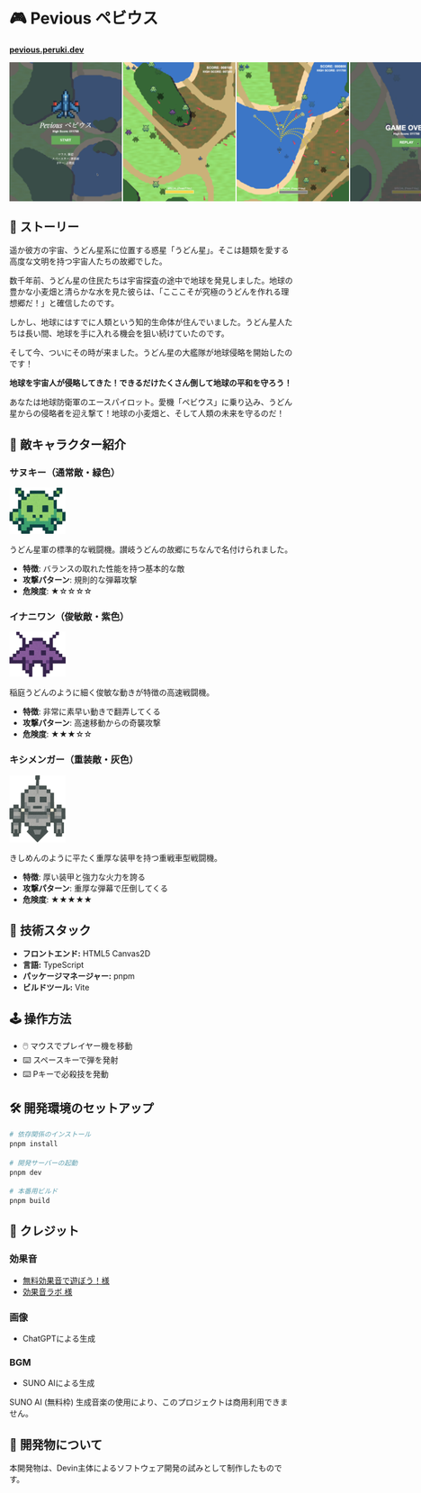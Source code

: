 # 🎮 Pevious ペビウス

[**pevious.peruki.dev**](https://pevious.peruki.dev)

<div align="center" style="display: flex; gap: 2px">
<img src="public/screenshots/photo1.png" alt="title" width="200"></img>
<img src="public/screenshots/photo2.png" alt="gameplay1" width="200"></img>
<img src="public/screenshots/photo3.png" alt="gameplay2" width="200"></img>
<img src="public/screenshots/photo4.png" alt="gameover" width="200"></img>
</div>

## 🌌 ストーリー

遥か彼方の宇宙、うどん星系に位置する惑星「うどん星」。そこは麺類を愛する高度な文明を持つ宇宙人たちの故郷でした。

数千年前、うどん星の住民たちは宇宙探査の途中で地球を発見しました。地球の豊かな小麦畑と清らかな水を見た彼らは、「こここそが究極のうどんを作れる理想郷だ！」と確信したのです。

しかし、地球にはすでに人類という知的生命体が住んでいました。うどん星人たちは長い間、地球を手に入れる機会を狙い続けていたのです。

そして今、ついにその時が来ました。うどん星の大艦隊が地球侵略を開始したのです！

**地球を宇宙人が侵略してきた！できるだけたくさん倒して地球の平和を守ろう！**

あなたは地球防衛軍のエースパイロット。愛機「ペビウス」に乗り込み、うどん星からの侵略者を迎え撃て！地球の小麦畑と、そして人類の未来を守るのだ！

## 👾 敵キャラクター紹介

### サヌキー（通常敵・緑色）
<img src="./public/assets/enemy.png" alt="サヌキー" width="100">

うどん星軍の標準的な戦闘機。讃岐うどんの故郷にちなんで名付けられました。
- **特徴**: バランスの取れた性能を持つ基本的な敵
- **攻撃パターン**: 規則的な弾幕攻撃
- **危険度**: ★☆☆☆☆

### イナニワン（俊敏敵・紫色）
<img src="./public/assets/enemy-purple.png" alt="イナニワン" width="100">

稲庭うどんのように細く俊敏な動きが特徴の高速戦闘機。
- **特徴**: 非常に素早い動きで翻弄してくる
- **攻撃パターン**: 高速移動からの奇襲攻撃
- **危険度**: ★★★☆☆

### キシメンガー（重装敵・灰色）
<img src="./public/assets/enemy-gray.png" alt="キシメンガー" width="100">

きしめんのように平たく重厚な装甲を持つ重戦車型戦闘機。
- **特徴**: 厚い装甲と強力な火力を誇る
- **攻撃パターン**: 重厚な弾幕で圧倒してくる
- **危険度**: ★★★★★

## 🚀 技術スタック

- **フロントエンド:** HTML5 Canvas2D
- **言語:** TypeScript
- **パッケージマネージャー:** pnpm
- **ビルドツール:** Vite

## 🕹️ 操作方法

- 🖱️ マウスでプレイヤー機を移動
- ⌨️ スペースキーで弾を発射
- ⌨️ Pキーで必殺技を発動

## 🛠️ 開発環境のセットアップ

```bash
# 依存関係のインストール
pnpm install

# 開発サーバーの起動
pnpm dev

# 本番用ビルド
pnpm build
```

## 🎵 クレジット

### 効果音

- [無料効果音で遊ぼう！様](https://taira-komori.jpn.org/index.html) 
- [効果音ラボ 様](https://soundeffect-lab.info/sound/)

### 画像
- ChatGPTによる生成

### BGM
- SUNO AIによる生成

SUNO AI (無料枠) 生成音楽の使用により、このプロジェクトは商用利用できません。

## 📄 開発物について

本開発物は、Devin主体によるソフトウェア開発の試みとして制作したものです。